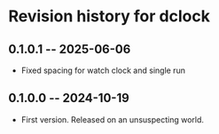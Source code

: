 # Revision history for dclock

## 0.1.0.1 -- 2025-06-06

* Fixed spacing for watch clock and single run

## 0.1.0.0 -- 2024-10-19

* First version. Released on an unsuspecting world.
